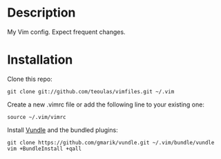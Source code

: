 # Description

My Vim config. Expect frequent changes.

# Installation

Clone this repo:

    git clone git://github.com/teoulas/vimfiles.git ~/.vim

Create a new .vimrc file or add the following line to your existing one:

    source ~/.vim/vimrc

Install [Vundle](https://github.com/gmarik/vundle) and the bundled plugins:

    git clone https://github.com/gmarik/vundle.git ~/.vim/bundle/vundle
    vim +BundleInstall +qall
